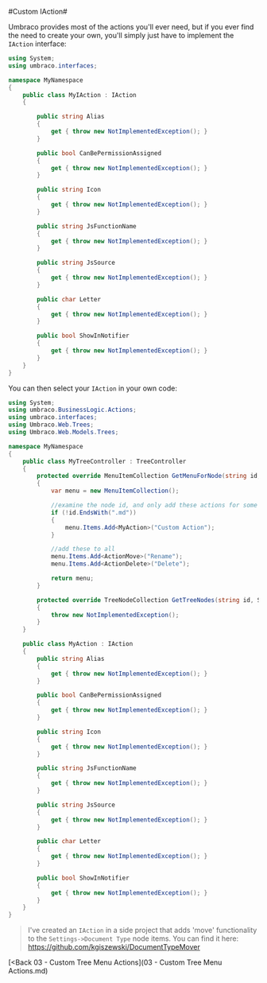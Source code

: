 #Custom IAction#

Umbraco provides most of the actions you'll ever need, but if you ever find the need to create your own, you'll simply just have to implement the `IAction` interface:

```c#
using System;
using umbraco.interfaces;

namespace MyNamespace
{
    public class MyIAction : IAction
    {

        public string Alias
        {
            get { throw new NotImplementedException(); }
        }

        public bool CanBePermissionAssigned
        {
            get { throw new NotImplementedException(); }
        }

        public string Icon
        {
            get { throw new NotImplementedException(); }
        }

        public string JsFunctionName
        {
            get { throw new NotImplementedException(); }
        }

        public string JsSource
        {
            get { throw new NotImplementedException(); }
        }

        public char Letter
        {
            get { throw new NotImplementedException(); }
        }

        public bool ShowInNotifier
        {
            get { throw new NotImplementedException(); }
        }
    }
}
```

You can then select your `IAction` in your own code:

```c#
using System;
using umbraco.BusinessLogic.Actions;
using umbraco.interfaces;
using Umbraco.Web.Trees;
using Umbraco.Web.Models.Trees;

namespace MyNamespace
{
    public class MyTreeController : TreeController
    {
        protected override MenuItemCollection GetMenuForNode(string id, System.Net.Http.Formatting.FormDataCollection queryStrings)
        {
            var menu = new MenuItemCollection();

            //examine the node id, and only add these actions for some items
            if (!id.EndsWith(".md"))
            {
                menu.Items.Add<MyAction>("Custom Action");
            }

            //add these to all
            menu.Items.Add<ActionMove>("Rename");
            menu.Items.Add<ActionDelete>("Delete");

            return menu;
        }

        protected override TreeNodeCollection GetTreeNodes(string id, System.Net.Http.Formatting.FormDataCollection queryStrings)
        {
            throw new NotImplementedException();
        }
    }

    public class MyAction : IAction
    {
        public string Alias
        {
            get { throw new NotImplementedException(); }
        }

        public bool CanBePermissionAssigned
        {
            get { throw new NotImplementedException(); }
        }

        public string Icon
        {
            get { throw new NotImplementedException(); }
        }

        public string JsFunctionName
        {
            get { throw new NotImplementedException(); }
        }

        public string JsSource
        {
            get { throw new NotImplementedException(); }
        }

        public char Letter
        {
            get { throw new NotImplementedException(); }
        }

        public bool ShowInNotifier
        {
            get { throw new NotImplementedException(); }
        }
    }
}
```

>I've created an `IAction` in a side project that adds 'move' functionality to the `Settings->Document Type` node items.  You can find it here: https://github.com/kgiszewski/DocumentTypeMover

[<Back 03 - Custom Tree Menu Actions](03 - Custom Tree Menu Actions.md)
